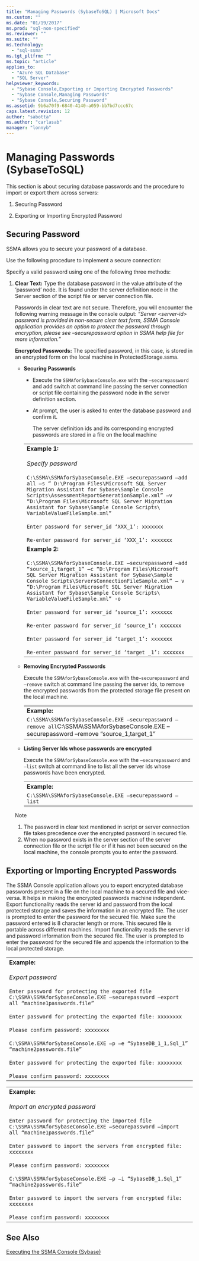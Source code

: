 ```yaml
---
title: "Managing Passwords (SybaseToSQL) | Microsoft Docs"
ms.custom: ""
ms.date: "01/19/2017"
ms.prod: "sql-non-specified"
ms.reviewer: ""
ms.suite: ""
ms.technology: 
  - "sql-ssma"
ms.tgt_pltfrm: ""
ms.topic: "article"
applies_to: 
  - "Azure SQL Database"
  - "SQL Server"
helpviewer_keywords: 
  - "Sybase Console,Exporting or Importing Encrypted Passwords"
  - "Sybase Console,Managing Passwords"
  - "Sybase Console,Securing Password"
ms.assetid: 9b6a70f9-6840-4140-a059-bb7bd7ccc67c
caps.latest.revision: 12
author: "sabotta"
ms.author: "carlasab"
manager: "lonnyb"
---
```

# Managing Passwords (SybaseToSQL)
This section is about securing database passwords and the procedure to import or export them across servers:  
  
1.  Securing Password  
  
2.  Exporting or Importing Encrypted Password  
  
## Securing Password  
SSMA allows you to secure your password of a database.  
  
Use the following procedure to implement a secure connection:  
  
Specify a valid password using one of the following three methods:  
  
1.  **Clear Text:** Type the database password in the value attribute of the ‘password’ node. It is found under the server definition node in the Server section of the script file or server connection file.  
  
    Passwords in clear text are not secure. Therefore, you will encounter the following warning message in the console output: *“Server &lt;server-id&gt; password is provided in non-secure clear text form, SSMA Console application provides an option to protect the password through encryption, please see –securepassword option in SSMA help file for more information.”*  
  
    **Encrypted Passwords:** The specified password, in this case, is stored in an encrypted form on the local machine in ProtectedStorage.ssma.  
  
    -   **Securing Passwords**  
  
        -   Execute the `SSMAforSybaseConsole.exe` with the `–securepassword` and add switch at command line passing the server connection or script file containing the password node in the server definition section.  
  
        -   At prompt, the user is asked to enter the database password and confirm it.  
  
            The server definition ids and its corresponding encrypted passwords are stored in a file on the local machine  
  
        ||  
        |-|  
        |**Example 1:**<br /><br />*Specify password*<br /><br />`C:\SSMA\SSMAforSybaseConsole.EXE –securepassword –add all –s “ D:\Program Files\Microsoft SQL Server Migration Assistant for Sybase\Sample Console Scripts\AssessmentReportGenerationSample.xml” –v “D:\Program Files\Microsoft SQL Server Migration Assistant for Sybase\Sample Console Scripts\ VariableValueFileSample.xml”`<br /><br />`Enter password for server_id ‘XXX_1’: xxxxxxx`<br /><br />`Re-enter password for server_id ‘XXX_1’: xxxxxxx`|  
        |**Example 2:**<br /><br />`C:\SSMA\SSMAforSybaseConsole.EXE –securepassword –add “source_1,target_1” –c “D:\Program Files\Microsoft SQL Server Migration Assistant for Sybase\Sample Console Scripts\ServersConnectionFileSample.xml” – v “D:\Program Files\Microsoft SQL Server Migration Assistant for Sybase\Sample Console Scripts\ VariableValueFileSample.xml” -o`<br /><br />`Enter password for server_id ‘source_1’: xxxxxxx`<br /><br />`Re-enter password for server_id ‘source_1’: xxxxxxx`<br /><br />`Enter password for server_id ‘target_1’: xxxxxxx`<br /><br />`Re-enter password for server_id ‘target _1’: xxxxxxx`|  
  
    -   **Removing Encrypted Passwords**  
  
        Execute the `SSMAforSybaseConsole.exe` with the`–securepassword` and `–remove` switch at command line passing the server ids, to remove the encrypted passwords from the protected storage file present on the local machine.  
  
        |||  
        |-|-|  
        |**Example:**||  
        |`C:\SSMA\SSMAforSybaseConsole.EXE –securepassword –remove all`C:\SSMA\SSMAforSybaseConsole.EXE –securepassword –remove “source_1,target_1”|  
  
    -   **Listing Server Ids whose passwords are encrypted**  
  
        Execute the `SSMAforSybaseConsole.exe` with the `–securepassword` and `–list` switch at command line to list all the server ids whose passwords have been encrypted.  
  
        |||  
        |-|-|  
        |**Example:**||  
        |`C:\SSMA\SSMAforSybaseConsole.EXE –securepassword –list`|  
  
    > [!NOTE]  
    > 1.  The password in clear text mentioned in script or server connection file takes precedence over the encrypted password in secured file.  
    > 2.  When no password exists in the server section of the server connection file or the script file or if it has not been secured on the local machine, the console prompts you to enter the password.  
  
## Exporting or Importing Encrypted Passwords  
The SSMA Console application allows you to export encrypted database passwords present in a file on the local machine to a secured file and vice-versa. It helps in making the encrypted passwords machine independent. Export functionality reads the server id and password from the local protected storage and saves the information in an encrypted file. The user is prompted to enter the password for the secured file. Make sure the password entered is 8 character length or more. This secured file is portable across different machines. Import functionality reads the server id and password information from the secured file. The user is prompted to enter the password for the secured file and appends the information to the local protected storage.  
  
||  
|-|  
|**Example:**<br /><br />*Export password*<br /><br />`Enter password for protecting the exported file C:\SSMA\SSMAforSybaseConsole.EXE –securepassword –export all “machine1passwords.file”`<br /><br />`Enter password for protecting the exported file: xxxxxxxx`<br /><br />`Please confirm password: xxxxxxxx`<br /><br />`C:\SSMA\SSMAforSybaseConsole.EXE –p –e “SybaseDB_1_1,Sql_1” “machine2passwords.file”`<br /><br />`Enter password for protecting the exported file: xxxxxxxx`<br /><br />`Please confirm password: xxxxxxxx`|  
  
||  
|-|  
|**Example:**<br /><br />*Import an encrypted password*<br /><br />`Enter password for protecting the imported file C:\SSMA\SSMAforSybaseConsole.EXE –securepassword –import all “machine1passwords.file”`<br /><br />`Enter password to import the servers from encrypted file: xxxxxxxx`<br /><br />`Please confirm password: xxxxxxxx`<br /><br />`C:\SSMA\SSMAforSybaseConsole.EXE –p –i “SybaseDB_1,Sql_1” “machine2passwords.file”`<br /><br />`Enter password to import the servers from encrypted file: xxxxxxxx`<br /><br />`Please confirm password: xxxxxxxx`|  
  
## See Also  
[Executing the SSMA Console (Sybase)](http://msdn.microsoft.com/en-us/ea8950b7-fabc-4aa4-89f8-9573a2617d70)  
  
